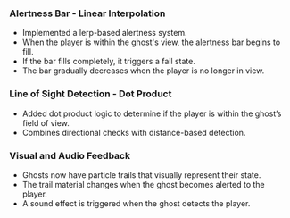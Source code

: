 ### Alertness Bar - Linear Interpolation
- Implemented a lerp-based alertness system.
- When the player is within the ghost's view, the alertness bar begins to fill.
- If the bar fills completely, it triggers a fail state.
- The bar gradually decreases when the player is no longer in view.

### Line of Sight Detection - Dot Product
- Added dot product logic to determine if the player is within the ghost’s field of view.
- Combines directional checks with distance-based detection.

### Visual and Audio Feedback
- Ghosts now have particle trails that visually represent their state.
- The trail material changes when the ghost becomes alerted to the player.
- A sound effect is triggered when the ghost detects the player.
